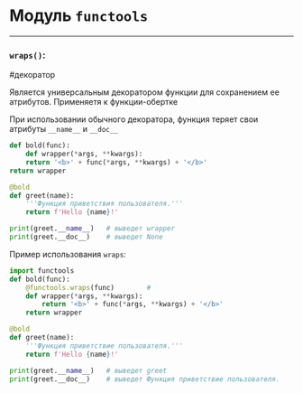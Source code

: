 # Модуль `functools`
***

### `wraps()`:
#декоратор

Является универсальным декоратором функции для сохранением ее атрибутов. Применяетя к функции-обертке

При использовании обычного декоратора, функция теряет свои атрибуты `__name__` и `__doc__`
```python
def bold(func): 
	def wrapper(*args, **kwargs): 
	return '<b>' + func(*args, **kwargs) + '</b>' 
return wrapper 

@bold 
def greet(name): 
	'''Функция приветствия пользователя.''' 
	return f'Hello {name}!' 

print(greet.__name__)   # выведет wrapper
print(greet.__doc__)    # выведет None
```

Пример использования `wraps`:
```python
import functools 
def bold(func): 
	@functools.wraps(func)        # 
	def wrapper(*args, **kwargs): 
		return '<b>' + func(*args, **kwargs) + '</b>' 
	return wrapper 

@bold 
def greet(name): 
	'''Функция приветствие пользователя.''' 
	return f'Hello {name}!' 

print(greet.__name__)   # выведет greet
print(greet.__doc__)    # выведет Функция приветствие пользователя.
```